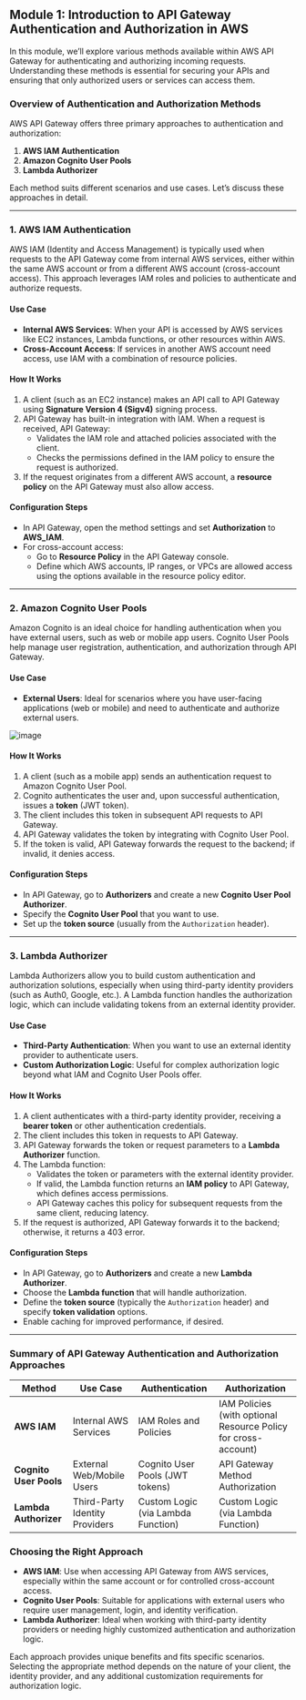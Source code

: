 ## Module 1: Introduction to API Gateway Authentication and Authorization in AWS

In this module, we’ll explore various methods available within AWS API Gateway for authenticating and authorizing incoming requests. Understanding these methods is essential for securing your APIs and ensuring that only authorized users or services can access them.

### Overview of Authentication and Authorization Methods

AWS API Gateway offers three primary approaches to authentication and authorization:
1. **AWS IAM Authentication**
2. **Amazon Cognito User Pools**
3. **Lambda Authorizer**

Each method suits different scenarios and use cases. Let’s discuss these approaches in detail.

---

### 1. **AWS IAM Authentication**

AWS IAM (Identity and Access Management) is typically used when requests to the API Gateway come from internal AWS services, either within the same AWS account or from a different AWS account (cross-account access). This approach leverages IAM roles and policies to authenticate and authorize requests.

#### **Use Case**
- **Internal AWS Services**: When your API is accessed by AWS services like EC2 instances, Lambda functions, or other resources within AWS.
- **Cross-Account Access**: If services in another AWS account need access, use IAM with a combination of resource policies.

#### **How It Works**
1. A client (such as an EC2 instance) makes an API call to API Gateway using **Signature Version 4 (Sigv4)** signing process.
2. API Gateway has built-in integration with IAM. When a request is received, API Gateway:
   - Validates the IAM role and attached policies associated with the client.
   - Checks the permissions defined in the IAM policy to ensure the request is authorized.
3. If the request originates from a different AWS account, a **resource policy** on the API Gateway must also allow access.

#### **Configuration Steps**
- In API Gateway, open the method settings and set **Authorization** to **AWS_IAM**.
- For cross-account access:
   - Go to **Resource Policy** in the API Gateway console.
   - Define which AWS accounts, IP ranges, or VPCs are allowed access using the options available in the resource policy editor.

---

### 2. **Amazon Cognito User Pools**

Amazon Cognito is an ideal choice for handling authentication when you have external users, such as web or mobile app users. Cognito User Pools help manage user registration, authentication, and authorization through API Gateway.

#### **Use Case**
- **External Users**: Ideal for scenarios where you have user-facing applications (web or mobile) and need to authenticate and authorize external users.


![image](https://github.com/user-attachments/assets/138fec19-e5e4-442a-b68f-41857d28a1f8)


#### **How It Works**
1. A client (such as a mobile app) sends an authentication request to Amazon Cognito User Pool.
2. Cognito authenticates the user and, upon successful authentication, issues a **token** (JWT token).
3. The client includes this token in subsequent API requests to API Gateway.
4. API Gateway validates the token by integrating with Cognito User Pool.
5. If the token is valid, API Gateway forwards the request to the backend; if invalid, it denies access.

#### **Configuration Steps**
- In API Gateway, go to **Authorizers** and create a new **Cognito User Pool Authorizer**.
- Specify the **Cognito User Pool** that you want to use.
- Set up the **token source** (usually from the `Authorization` header).

---

### 3. **Lambda Authorizer**

Lambda Authorizers allow you to build custom authentication and authorization solutions, especially when using third-party identity providers (such as Auth0, Google, etc.). A Lambda function handles the authorization logic, which can include validating tokens from an external identity provider.

#### **Use Case**
- **Third-Party Authentication**: When you want to use an external identity provider to authenticate users.
- **Custom Authorization Logic**: Useful for complex authorization logic beyond what IAM and Cognito User Pools offer.

#### **How It Works**
1. A client authenticates with a third-party identity provider, receiving a **bearer token** or other authentication credentials.
2. The client includes this token in requests to API Gateway.
3. API Gateway forwards the token or request parameters to a **Lambda Authorizer** function.
4. The Lambda function:
   - Validates the token or parameters with the external identity provider.
   - If valid, the Lambda function returns an **IAM policy** to API Gateway, which defines access permissions.
   - API Gateway caches this policy for subsequent requests from the same client, reducing latency.
5. If the request is authorized, API Gateway forwards it to the backend; otherwise, it returns a 403 error.

#### **Configuration Steps**
- In API Gateway, go to **Authorizers** and create a new **Lambda Authorizer**.
- Choose the **Lambda function** that will handle authorization.
- Define the **token source** (typically the `Authorization` header) and specify **token validation** options.
- Enable caching for improved performance, if desired.

---

### **Summary of API Gateway Authentication and Authorization Approaches**

| Method                     | Use Case                           | Authentication                     | Authorization                              |
|----------------------------|------------------------------------|------------------------------------|--------------------------------------------|
| **AWS IAM**                | Internal AWS Services              | IAM Roles and Policies             | IAM Policies (with optional Resource Policy for cross-account) |
| **Cognito User Pools**     | External Web/Mobile Users         | Cognito User Pools (JWT tokens)    | API Gateway Method Authorization           |
| **Lambda Authorizer**      | Third-Party Identity Providers    | Custom Logic (via Lambda Function) | Custom Logic (via Lambda Function)         |

### **Choosing the Right Approach**
- **AWS IAM**: Use when accessing API Gateway from AWS services, especially within the same account or for controlled cross-account access.
- **Cognito User Pools**: Suitable for applications with external users who require user management, login, and identity verification.
- **Lambda Authorizer**: Ideal when working with third-party identity providers or needing highly customized authentication and authorization logic.

Each approach provides unique benefits and fits specific scenarios. Selecting the appropriate method depends on the nature of your client, the identity provider, and any additional customization requirements for authorization logic.
